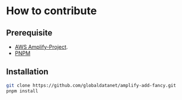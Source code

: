 # How to contribute

## Prerequisite

* [AWS Amplify-Project](https://docs.amplify.aws/cli/start/install/#configure-the-amplify-cli).
* [PNPM](https://pnpm.io/)

## Installation

```bash
git clone https://github.com/globaldatanet/amplify-add-fancy.git
pnpm install
```
